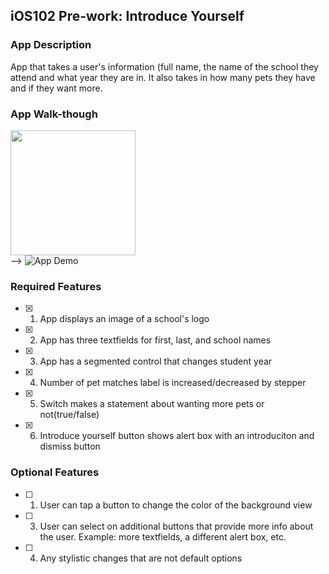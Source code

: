 ## iOS102 Pre-work: Introduce Yourself

### App Description

App that takes a user's information (full name, the name of the school they attend and what year they are in. It also takes in how many pets they have and if they want more. 

### App Walk-though 

<div>

    
<img src="/demo.gif" width=200><br> -->
![App Demo](demo.gif)

### Required Features

- [x] 1. App displays an image of a school's logo
- [x] 2. App has three textfields for first, last, and school names
- [x] 3. App has a segmented control that changes student year
- [x] 4. Number of pet matches label is increased/decreased by stepper
- [x] 5. Switch makes a statement about wanting more pets or not(true/false) 
- [x] 6. Introduce yourself button shows alert box with an introduciton and dismiss button

### Optional Features

- [ ] 1. User can tap a button to change the color of the background view
- [ ] 3. User can select on additional buttons that provide more info about the user. Example: more textfields, a different alert box, etc.
- [ ] 4. Any stylistic changes that are not default options

